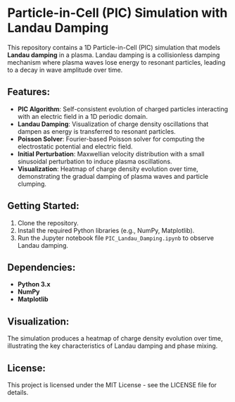 
# Particle-in-Cell (PIC) Simulation with Landau Damping

This repository contains a 1D Particle-in-Cell (PIC) simulation that models **Landau damping** in a plasma. Landau damping is a collisionless damping mechanism where plasma waves lose energy to resonant particles, leading to a decay in wave amplitude over time.

## Features:
- **PIC Algorithm**: Self-consistent evolution of charged particles interacting with an electric field in a 1D periodic domain.
- **Landau Damping**: Visualization of charge density oscillations that dampen as energy is transferred to resonant particles.
- **Poisson Solver**: Fourier-based Poisson solver for computing the electrostatic potential and electric field.
- **Initial Perturbation**: Maxwellian velocity distribution with a small sinusoidal perturbation to induce plasma oscillations.
- **Visualization**: Heatmap of charge density evolution over time, demonstrating the gradual damping of plasma waves and particle clumping.

## Getting Started:
1. Clone the repository.
2. Install the required Python libraries (e.g., NumPy, Matplotlib).
3. Run the Jupyter notebook file `PIC_Landau_Damping.ipynb` to observe Landau damping.

## Dependencies:
- **Python 3.x**
- **NumPy**
- **Matplotlib**

## Visualization:
The simulation produces a heatmap of charge density evolution over time, illustrating the key characteristics of Landau damping and phase mixing.

## License:
This project is licensed under the MIT License - see the LICENSE file for details.
